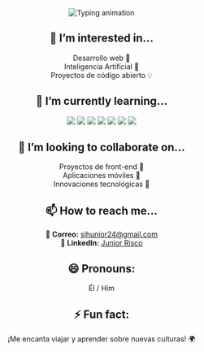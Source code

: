 <div align="center">

  <img src="https://readme-typing-svg.herokuapp.com?size=32&duration=2000&color=007BFF&center=true&vCenter=true&lines=Hi%2C+I'm+%40JuniorRisco;Welcome+to+my+GitHub+Profile!" alt="Typing animation" />

  ## 👀 I’m interested in...
  Desarrollo web 🚀  
  Inteligencia Artificial 🤖  
  Proyectos de código abierto 💡  

  ## 🌱 I’m currently learning...
  <p align="center">
    <img src="https://img.shields.io/badge/Angular-DD0031?style=for-the-badge&logo=angular&logoColor=white" />
    <img src="https://img.shields.io/badge/Node.js-339933?style=for-the-badge&logo=nodedotjs&logoColor=white" />
    <img src="https://img.shields.io/badge/Next.js-000000?style=for-the-badge&logo=nextdotjs&logoColor=white" />
    <img src="https://img.shields.io/badge/React-61DAFB?style=for-the-badge&logo=react&logoColor=black" />
    <img src="https://img.shields.io/badge/Expo-000020?style=for-the-badge&logo=expo&logoColor=white" />
    <img src="https://img.shields.io/badge/Laravel-FF2D20?style=for-the-badge&logo=laravel&logoColor=white" />
    <img src="https://img.shields.io/badge/Vue.js-4FC08D?style=for-the-badge&logo=vuedotjs&logoColor=white" />
  </p>

  ## 💞️ I’m looking to collaborate on...
  Proyectos de front-end 🎨  
  Aplicaciones móviles 📱  
  Innovaciones tecnológicas 🚀  

  ## 📫 How to reach me...
  📧 **Correo:** [sjhunior24@gmail.com](mailto:sjhunior24@gmail.com)  
  💼 **LinkedIn:** [Junior Risco](https://www.linkedin.com/in/junior-risco-dev/)  

  ## 😄 Pronouns: 
  Él / Him  

  ## ⚡ Fun fact:
  ¡Me encanta viajar y aprender sobre nuevas culturas! 🌍

</div>
